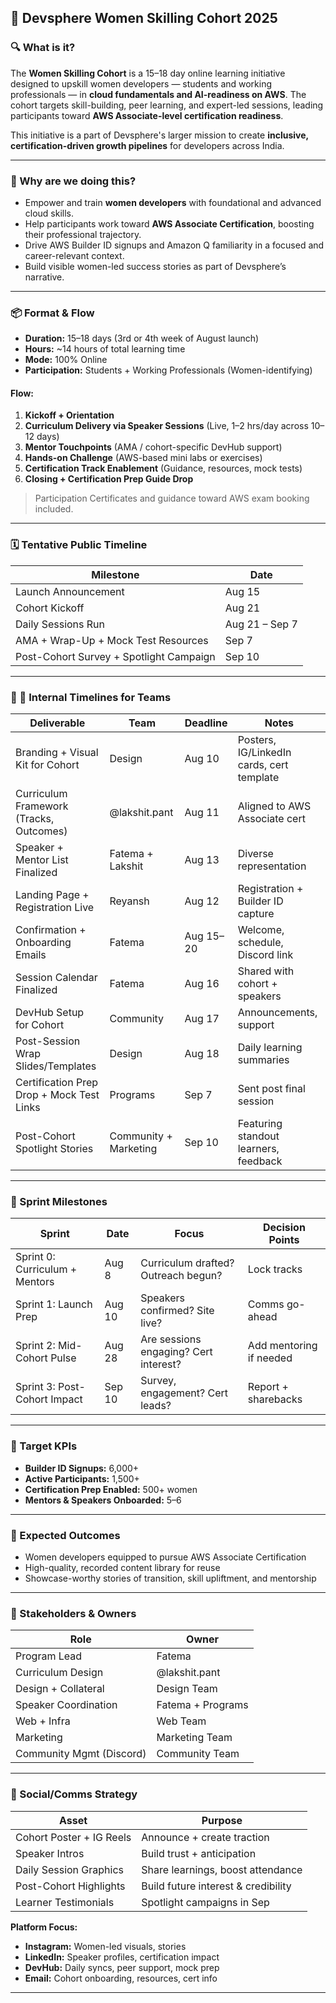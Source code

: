 ## 📌 Devsphere Women Skilling Cohort 2025

### 🔍 What is it?

The **Women Skilling Cohort** is a 15–18 day online learning initiative designed to upskill women developers — students and working professionals — in **cloud fundamentals and AI-readiness on AWS**. The cohort targets skill-building, peer learning, and expert-led sessions, leading participants toward **AWS Associate-level certification readiness**.

This initiative is a part of Devsphere's larger mission to create **inclusive, certification-driven growth pipelines** for developers across India.

---

### 🎯 Why are we doing this?

* Empower and train **women developers** with foundational and advanced cloud skills.
* Help participants work toward **AWS Associate Certification**, boosting their professional trajectory.
* Drive AWS Builder ID signups and Amazon Q familiarity in a focused and career-relevant context.
* Build visible women-led success stories as part of Devsphere’s narrative.

---

### 📦 Format & Flow

* **Duration:** 15–18 days (3rd or 4th week of August launch)
* **Hours:** \~14 hours of total learning time
* **Mode:** 100% Online
* **Participation:** Students + Working Professionals (Women-identifying)

#### Flow:

1. **Kickoff + Orientation**
2. **Curriculum Delivery via Speaker Sessions** (Live, 1–2 hrs/day across 10–12 days)
3. **Mentor Touchpoints** (AMA / cohort-specific DevHub support)
4. **Hands-on Challenge** (AWS-based mini labs or exercises)
5. **Certification Track Enablement** (Guidance, resources, mock tests)
6. **Closing + Certification Prep Guide Drop**

> Participation Certificates and guidance toward AWS exam booking included.

---

### 🗓️ Tentative Public Timeline

| Milestone                               | Date           |
| --------------------------------------- | -------------- |
| Launch Announcement                     | Aug 15         |
| Cohort Kickoff                          | Aug 21         |
| Daily Sessions Run                      | Aug 21 – Sep 7 |
| AMA + Wrap-Up + Mock Test Resources     | Sep 7          |
| Post-Cohort Survey + Spotlight Campaign | Sep 10         |

---

### 🧩 📅 Internal Timelines for Teams

| Deliverable                               | Team                  | Deadline  | Notes                                     |
| ----------------------------------------- | --------------------- | --------- | ----------------------------------------- |
| Branding + Visual Kit for Cohort          | Design                | Aug 10    | Posters, IG/LinkedIn cards, cert template |
| Curriculum Framework (Tracks, Outcomes)   | @lakshit.pant         | Aug 11    | Aligned to AWS Associate cert             |
| Speaker + Mentor List Finalized           | Fatema + Lakshit     | Aug 13    | Diverse representation                    |
| Landing Page + Registration Live          | Reyansh                   | Aug 12    | Registration + Builder ID capture         |
| Confirmation + Onboarding Emails          | Fatema             | Aug 15–20 | Welcome, schedule, Discord link           |
| Session Calendar Finalized                | Fatema                | Aug 16    | Shared with cohort + speakers             |
| DevHub Setup for Cohort                  | Community             | Aug 17    | Announcements, support                    |
| Post-Session Wrap Slides/Templates        | Design                | Aug 18    | Daily learning summaries                  |
| Certification Prep Drop + Mock Test Links | Programs              | Sep 7     | Sent post final session                   |
| Post-Cohort Spotlight Stories             | Community + Marketing | Sep 10    | Featuring standout learners, feedback     |

---

### 🚦 Sprint Milestones

| Sprint                         | Date   | Focus                                 | Decision Points         |
| ------------------------------ | ------ | ------------------------------------- | ----------------------- |
| Sprint 0: Curriculum + Mentors | Aug 8  | Curriculum drafted? Outreach begun?   | Lock tracks             |
| Sprint 1: Launch Prep          | Aug 10 | Speakers confirmed? Site live?        | Comms go-ahead          |
| Sprint 2: Mid-Cohort Pulse     | Aug 28 | Are sessions engaging? Cert interest? | Add mentoring if needed |
| Sprint 3: Post-Cohort Impact   | Sep 10 | Survey, engagement? Cert leads?       | Report + sharebacks     |

---

### 🎯 Target KPIs

* **Builder ID Signups:** 6,000+
* **Active Participants:** 1,500+
* **Certification Prep Enabled:** 500+ women
* **Mentors & Speakers Onboarded:** 5–6

---

### 🔁 Expected Outcomes

* Women developers equipped to pursue AWS Associate Certification
* High-quality, recorded content library for reuse
* Showcase-worthy stories of transition, skill upliftment, and mentorship

---

### 👥 Stakeholders & Owners

| Role                     | Owner             |
| ------------------------ | ----------------- |
| Program Lead             | Fatema            |
| Curriculum Design        | @lakshit.pant     |
| Design + Collateral      | Design Team       |
| Speaker Coordination     | Fatema + Programs |
| Web + Infra              | Web Team          |
| Marketing                | Marketing Team    |
| Community Mgmt (Discord) | Community Team    |

---

### 📣 Social/Comms Strategy

| Asset                    | Purpose                             |
| ------------------------ | ----------------------------------- |
| Cohort Poster + IG Reels | Announce + create traction          |
| Speaker Intros           | Build trust + anticipation          |
| Daily Session Graphics   | Share learnings, boost attendance   |
| Post-Cohort Highlights   | Build future interest & credibility |
| Learner Testimonials     | Spotlight campaigns in Sep          |

**Platform Focus:**

* **Instagram:** Women-led visuals, stories
* **LinkedIn:** Speaker profiles, certification impact
* **DevHub:** Daily syncs, peer support, mock prep
* **Email:** Cohort onboarding, resources, cert info

---
